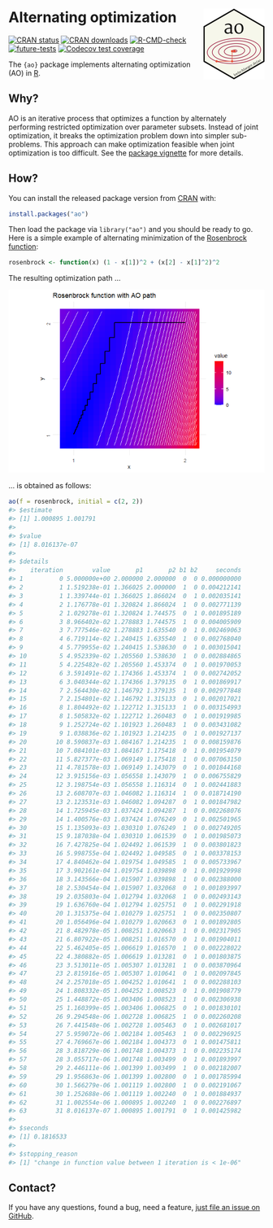 
<!-- README.md is generated from README.Rmd. Please edit that file -->

# Alternating optimization <img src="man/figures/logo.png" align="right" height="139" />

<!-- badges: start -->

[![CRAN
status](https://www.r-pkg.org/badges/version/ao)](https://CRAN.R-project.org/package=ao)
[![CRAN
downloads](https://cranlogs.r-pkg.org/badges/grand-total/ao)](https://CRAN.R-project.org/package=ao)
[![R-CMD-check](https://github.com/loelschlaeger/ao/workflows/R-CMD-check/badge.svg)](https://github.com/loelschlaeger/ao/actions)
[![future-tests](https://github.com/loelschlaeger/ao/workflows/future_tests/badge.svg)](https://github.com/loelschlaeger/ao/actions)
[![Codecov test
coverage](https://codecov.io/gh/loelschlaeger/ao/branch/main/graph/badge.svg)](https://app.codecov.io/gh/loelschlaeger/ao?branch=main)
<!-- badges: end -->

The `{ao}` package implements alternating optimization (AO) in
[R](https://cran.r-project.org/).

## Why?

AO is an iterative process that optimizes a function by alternately
performing restricted optimization over parameter subsets. Instead of
joint optimization, it breaks the optimization problem down into simpler
sub-problems. This approach can make optimization feasible when joint
optimization is too difficult. See the [package
vignette](https://loelschlaeger.de/ao/articles/ao.html) for more
details.

## How?

You can install the released package version from
[CRAN](https://CRAN.R-project.org) with:

``` r
install.packages("ao")
```

Then load the package via `library("ao")` and you should be ready to go.
Here is a simple example of alternating minimization of the [Rosenbrock
function](https://en.wikipedia.org/wiki/Rosenbrock_function):

``` r
rosenbrock <- function(x) (1 - x[1])^2 + (x[2] - x[1]^2)^2
```

The resulting optimization path …

![](man/figures/README-rosenbrock_ao_path-1.png)<!-- -->

… is obtained as follows:

``` r
ao(f = rosenbrock, initial = c(2, 2))
#> $estimate
#> [1] 1.000895 1.001791
#> 
#> $value
#> [1] 8.016137e-07
#> 
#> $details
#>    iteration        value       p1       p2 b1 b2     seconds
#> 1          0 5.000000e+00 2.000000 2.000000  0  0 0.000000000
#> 2          1 1.519238e-01 1.366025 2.000000  1  0 0.004212141
#> 3          1 1.339744e-01 1.366025 1.866024  0  1 0.002035141
#> 4          2 1.176778e-01 1.320824 1.866024  1  0 0.002771139
#> 5          2 1.029278e-01 1.320824 1.744575  0  1 0.001895189
#> 6          3 8.966402e-02 1.278883 1.744575  1  0 0.004005909
#> 7          3 7.777546e-02 1.278883 1.635540  0  1 0.002469063
#> 8          4 6.719114e-02 1.240415 1.635540  1  0 0.002768040
#> 9          4 5.779955e-02 1.240415 1.538630  0  1 0.003015041
#> 10         5 4.952339e-02 1.205560 1.538630  1  0 0.002884865
#> 11         5 4.225482e-02 1.205560 1.453374  0  1 0.001970053
#> 12         6 3.591491e-02 1.174366 1.453374  1  0 0.002742052
#> 13         6 3.040344e-02 1.174366 1.379135  0  1 0.001869917
#> 14         7 2.564430e-02 1.146792 1.379135  1  0 0.002977848
#> 15         7 2.154801e-02 1.146792 1.315133  0  1 0.002017021
#> 16         8 1.804492e-02 1.122712 1.315133  1  0 0.003154993
#> 17         8 1.505832e-02 1.122712 1.260483  0  1 0.001919985
#> 18         9 1.252724e-02 1.101923 1.260483  1  0 0.003431082
#> 19         9 1.038836e-02 1.101923 1.214235  0  1 0.001927137
#> 20        10 8.590837e-03 1.084167 1.214235  1  0 0.008159876
#> 21        10 7.084101e-03 1.084167 1.175418  0  1 0.001954079
#> 22        11 5.827377e-03 1.069149 1.175418  1  0 0.007063150
#> 23        11 4.781578e-03 1.069149 1.143079  0  1 0.001844168
#> 24        12 3.915156e-03 1.056558 1.143079  1  0 0.006755829
#> 25        12 3.198754e-03 1.056558 1.116314  0  1 0.002441883
#> 26        13 2.608707e-03 1.046082 1.116314  1  0 0.018714190
#> 27        13 2.123531e-03 1.046082 1.094287  0  1 0.001847982
#> 28        14 1.725945e-03 1.037424 1.094287  1  0 0.002268076
#> 29        14 1.400576e-03 1.037424 1.076249  0  1 0.002501965
#> 30        15 1.135093e-03 1.030310 1.076249  1  0 0.002749205
#> 31        15 9.187038e-04 1.030310 1.061539  0  1 0.001985073
#> 32        16 7.427825e-04 1.024492 1.061539  1  0 0.003801823
#> 33        16 5.998755e-04 1.024492 1.049585  0  1 0.003378153
#> 34        17 4.840462e-04 1.019754 1.049585  1  0 0.005733967
#> 35        17 3.902161e-04 1.019754 1.039898  0  1 0.001929998
#> 36        18 3.143566e-04 1.015907 1.039898  1  0 0.002388000
#> 37        18 2.530454e-04 1.015907 1.032068  0  1 0.001893997
#> 38        19 2.035803e-04 1.012794 1.032068  1  0 0.002493143
#> 39        19 1.636760e-04 1.012794 1.025751  0  1 0.002291918
#> 40        20 1.315375e-04 1.010279 1.025751  1  0 0.002350807
#> 41        20 1.056496e-04 1.010279 1.020663  0  1 0.001892805
#> 42        21 8.482978e-05 1.008251 1.020663  1  0 0.002317905
#> 43        21 6.807922e-05 1.008251 1.016570  0  1 0.001904011
#> 44        22 5.462405e-05 1.006619 1.016570  1  0 0.002228022
#> 45        22 4.380882e-05 1.006619 1.013281  0  1 0.001803875
#> 46        23 3.513011e-05 1.005307 1.013281  1  0 0.003870964
#> 47        23 2.815916e-05 1.005307 1.010641  0  1 0.002097845
#> 48        24 2.257018e-05 1.004252 1.010641  1  0 0.002288103
#> 49        24 1.808332e-05 1.004252 1.008523  0  1 0.001908779
#> 50        25 1.448872e-05 1.003406 1.008523  1  0 0.002306938
#> 51        25 1.160399e-05 1.003406 1.006825  0  1 0.001830101
#> 52        26 9.294548e-06 1.002728 1.006825  1  0 0.002260208
#> 53        26 7.441548e-06 1.002728 1.005463  0  1 0.002681017
#> 54        27 5.959072e-06 1.002184 1.005463  1  0 0.002296925
#> 55        27 4.769667e-06 1.002184 1.004373  0  1 0.001475811
#> 56        28 3.818729e-06 1.001748 1.004373  1  0 0.002235174
#> 57        28 3.055717e-06 1.001748 1.003499  0  1 0.001893997
#> 58        29 2.446111e-06 1.001399 1.003499  1  0 0.002182007
#> 59        29 1.956863e-06 1.001399 1.002800  0  1 0.001785994
#> 60        30 1.566279e-06 1.001119 1.002800  1  0 0.002191067
#> 61        30 1.252688e-06 1.001119 1.002240  0  1 0.001884937
#> 62        31 1.002554e-06 1.000895 1.002240  1  0 0.002276897
#> 63        31 8.016137e-07 1.000895 1.001791  0  1 0.001425982
#> 
#> $seconds
#> [1] 0.1816533
#> 
#> $stopping_reason
#> [1] "change in function value between 1 iteration is < 1e-06"
```

## Contact?

If you have any questions, found a bug, need a feature, [just file an
issue on GitHub](https://github.com/loelschlaeger/ao/issues/new/choose).
